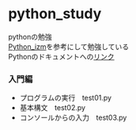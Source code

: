 # python_study
pythonの勉強  
[Python_izm](https://www.python-izm.com/)を参考にして勉強している  
Pythonのドキュメントへの[リンク](https://docs.python.jp/)  

### 入門編
- プログラムの実行　test01.py
- 基本構文　test02.py
- コンソールからの入力　test03.py
